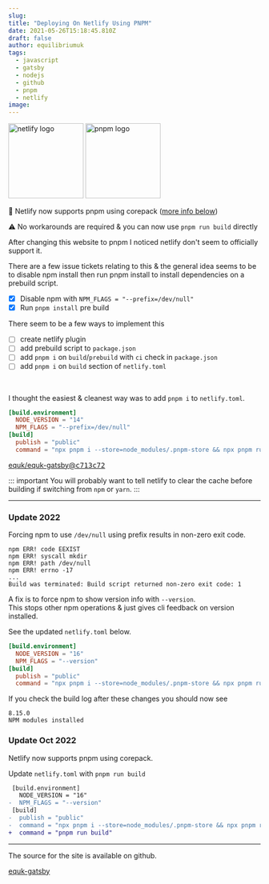 ```yaml
---
slug:
title: "Deploying On Netlify Using PNPM"
date: 2021-05-26T15:18:45.810Z
draft: false
author: equilibriumuk
tags:
  - javascript
  - gatsby
  - nodejs
  - github
  - pnpm
  - netlify
image:
---
```


<p class="text-center"><img src="/media/logos/netlify.svg" alt="netlify logo" width="150px" class="inline"> <img src="/media/logos/pnpm.svg" alt="pnpm logo" width="150px" class="inline"></p>

<article class="message is-info">
  <div class="message-body">
    <p>🎉 Netlify now supports pnpm using corepack (<a href="#update-oct-2022" aria-label="update oct 2022 permalink">more info below</a>)</p>
  </div>
</article>

<article class="message is-danger">
  <div class="message-body">
    <p>⚠️ No workarounds are required & you can now use <code class="language-text">pnpm run build</code> directly</p>
  </div>
</article>

After changing this website to pnpm I noticed netlify don't seem to officially support it.

There are a few issue tickets relating to this & the general idea seems to be to disable npm install then run pnpm install to install dependencies on a prebuild script.

- [x] Disable npm with `NPM_FLAGS = "--prefix=/dev/null"`
- [x] Run `pnpm install` pre build

There seem to be a few ways to implement this

- [ ] create netlify plugin
- [ ] add prebuild script to `package.json`
- [ ] add `pnpm i` on `build`/`prebuild` with `ci` check in `package.json`
- [ ] add `pnpm i` on `build` section of `netlify.toml`

<br />

I thought the easiest & cleanest way was to add `pnpm i` to `netlify.toml`.

```toml
[build.environment]
  NODE_VERSION = "14"
  NPM_FLAGS = "--prefix=/dev/null"
[build]
  publish = "public"
  command = "npx pnpm i --store=node_modules/.pnpm-store && npx pnpm run build"
```

<p><i class="fa fa-code-fork git-fork"></i> <a href="https://github.com/equk/equk-gatsby/commit/c713c72b359fc7584d8a8ccb744d536ab68137d0#diff-ab8f79b68b7adff7a07db953bf453f3c5aa6ade98d2b1b67d8432b36392489ed" target="_blank" rel="noopener noreferrer">equk/equk-gatsby@<tt>c713c72</tt></a>
</p>

::: important
You will probably want to tell netlify to clear the cache before building if switching from `npm` or `yarn`.
:::

---

### Update 2022

Forcing npm to use `/dev/null` using prefix results in non-zero exit code.

```
npm ERR! code EEXIST
npm ERR! syscall mkdir
npm ERR! path /dev/null
npm ERR! errno -17
...
Build was terminated: Build script returned non-zero exit code: 1
```

A fix is to force npm to show version info with `--version`.<br />
This stops other npm operations & just gives cli feedback on version installed.

See the updated `netlify.toml` below.

```toml
[build.environment]
  NODE_VERSION = "16"
  NPM_FLAGS = "--version"
[build]
  publish = "public"
  command = "npx pnpm i --store=node_modules/.pnpm-store && npx pnpm run build"
```

If you check the build log after these changes you should now see

```
8.15.0
NPM modules installed
```

### Update Oct 2022

Netlify now supports pnpm using corepack.

Update `netlify.toml` with `pnpm run build`

```diff
 [build.environment]
   NODE_VERSION = "16"
-  NPM_FLAGS = "--version"
 [build]
-  publish = "public"
-  command = "npx pnpm i --store=node_modules/.pnpm-store && npx pnpm run build"
+  command = "pnpm run build"
```

---

The source for the site is available on github.

<a class="github" href="https://github.com/equk/equk-gatsby" aria-label="View on GitHub" target="_blank" rel="noopener noreferrer"><i class="fa fa-github"></i> equk-gatsby</a>


